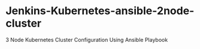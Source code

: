# Jenkins-Kubernetes-ansible-2node-cluster
3 Node Kubernetes Cluster Configuration Using Ansible Playbook
